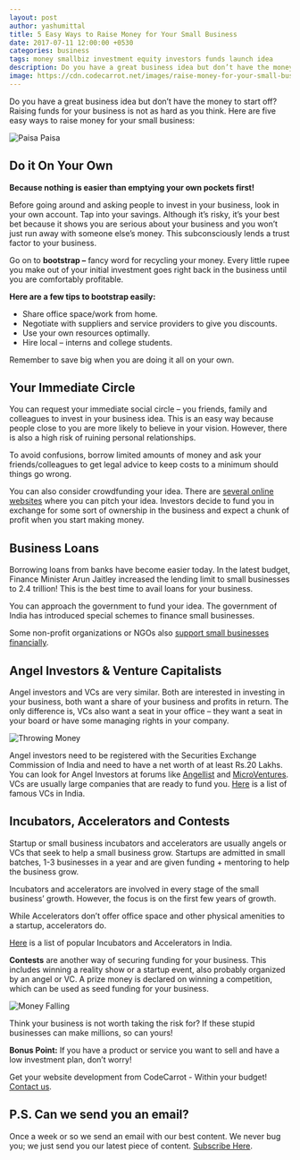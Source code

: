```yaml
---
layout: post
author: yashumittal
title: 5 Easy Ways to Raise Money for Your Small Business
date: 2017-07-11 12:00:00 +0530
categories: business
tags: money smallbiz investment equity investors funds launch idea
description: Do you have a great business idea but don’t have the money to start off? Raising funds for your business is not as hard as you think.
image: https://cdn.codecarrot.net/images/raise-money-for-your-small-business.jpg
---
```


Do you have a great business idea but don’t have the money to start off? Raising funds for your business is not as hard as you think. Here are five easy ways to raise money for your small business:

![Paisa Paisa](https://cdn.codecarrot.net/images/paisa-paisa.gif)

## Do it On Your Own

**Because nothing is easier than emptying your own pockets first!**

Before going around and asking people to invest in your business, look in your own account. Tap into your savings. Although it’s risky, it’s your best bet because it shows you are serious about your business and you won’t just run away with someone else’s money. This subconsciously lends a trust factor to your business.

Go on to **bootstrap –** fancy word for recycling your money. Every little rupee you make out of your initial investment goes right back in the business until you are comfortably profitable.

**Here are a few tips to bootstrap easily:**

* Share office space/work from home.
* Negotiate with suppliers and service providers to give you discounts.
* Use your own resources optimally.
* Hire local – interns and college students.

Remember to save big when you are doing it all on your own.

## Your Immediate Circle

You can request your immediate social circle – you friends, family and colleagues to invest in your business idea. This is an easy way because people close to you are more likely to believe in your vision. However, there is also a high risk of ruining personal relationships.

To avoid confusions, borrow limited amounts of money and ask your friends/colleagues to get legal advice to keep costs to a minimum should things go wrong.

You can also consider crowdfunding your idea. There are [several online websites](//techstory.in/crowdfunding-websites-india/) where you can pitch your idea. Investors decide to fund you in exchange for some sort of ownership in the business and expect a chunk of profit when you start making money.

## Business Loans
Borrowing loans from banks have become easier today. In the latest budget, Finance Minister Arun Jaitley increased the lending limit to small businesses to 2.4 trillion! This is the best time to avail loans for your business.

You can approach the government to fund your idea. The government of India has introduced special schemes to finance small businesses.

Some non-profit organizations or NGOs also [support small businesses financially](//indiamicrofinance.com/list-government-schemes-ngos).

## Angel Investors & Venture Capitalists

Angel investors and VCs are very similar. Both are interested in investing in your business, both want a share of your business and profits in return. The only difference is, VCs also want a seat in your office – they want a seat in your board or have some managing rights in your company.

![Throwing Money](https://cdn.codecarrot.net/images/throwing-money.gif)

Angel investors need to be registered with the Securities Exchange Commission of India and need to have a net worth of at least Rs.20 Lakhs. You can look for Angel Investors at forums like [Angellist](//angel.co/) and [MicroVentures](//www.microventures.com/). VCs are usually large companies that are ready to fund you. [Here](//inc42.com/resources/top-47-active-venture-capital-firms-india-startups/) is a list of famous VCs in India.

## Incubators, Accelerators and Contests

Startup or small business incubators and accelerators are usually angels or VCs that seek to help a small business grow. Startups are admitted in small batches, 1-3 businesses in a year and are given funding + mentoring to help the business grow.

Incubators and accelerators are involved in every stage of the small business’ growth. However, the focus is on the first few years of growth.

While Accelerators don’t offer office space and other physical amenities to a startup, accelerators do.

[Here](//thehackerstreet.com/top-50-incubators-accelerators-india/) is a list of popular Incubators and Accelerators in India.

**Contests** are another way of securing funding for your business. This includes winning a reality show or a startup event, also probably organized by an angel or VC. A prize money is declared on winning a competition, which can be used as seed funding for your business.

![Money Falling](https://cdn.codecarrot.net/images/money-falling.gif)

Think your business is not worth taking the risk for? If these stupid businesses can make millions, so can yours!

**Bonus Point:** If you have a product or service you want to sell and have a low investment plan, don’t worry!

Get your website development from CodeCarrot - Within your budget! [Contact us](//www.codecarrot.net).

## P.S. Can we send you an email?

Once a week or so we send an email with our best content. We never bug you; we just send you our latest piece of content. [Subscribe Here](#subscribe).
